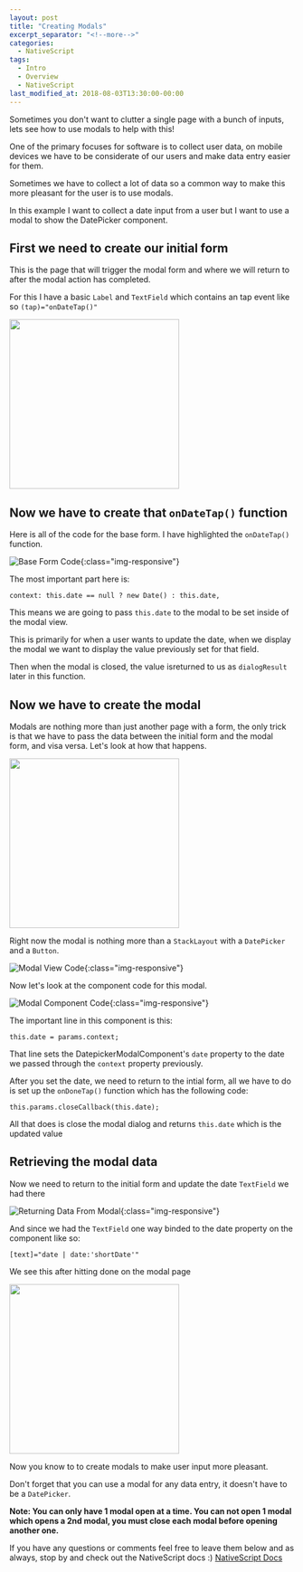 ```yaml
---
layout: post
title: "Creating Modals"
excerpt_separator: "<!--more-->"
categories:
  - NativeScript
tags:
  - Intro
  - Overview 
  - NativeScript 
last_modified_at: 2018-08-03T13:30:00-00:00
---
```



Sometimes you don't want to clutter a single page with a bunch of inputs, lets see how to use modals to help with this!
<!--more-->

One of the primary focuses for software is to collect user data, on mobile devices we have to be considerate of our users and make data entry easier for them. 

Sometimes we have to collect a lot of data so a common way to make this more pleasant for the user is to use modals.

In this example I want to collect a date input from a user but I want to use a modal to show the DatePicker component.

## First we need to create our initial form

This is the page that will trigger the modal form and where we will return to after the modal action has completed. 

For this I have a basic `Label` and `TextField` which contains an tap event like so `(tap)="onDateTap()"` 

<!-- ![Base Modal Form]({{site.url}}/assets/images/base-modal-form.png){:class="img-responsive"} -->

<img src="{{site.url}}/assets/images/base-modal-form.png" class="img-responsive" height="300" width="300">

## Now we have to create that `onDateTap()` function

Here is all of the code for the base form. I have highlighted the `onDateTap()` function.

![Base Form Code]({{site.url}}/assets/images/base-form-code.png){:class="img-responsive"}

The most important part here is:

`context: this.date == null ? new Date() : this.date,`

This means we are going to pass `this.date` to the modal to be set inside of the modal view. 

This is primarily for when a user wants to update the date, when we display the modal we want to display the value previously set for that field.

Then when the modal is closed, the value isreturned to us as `dialogResult` later in this function.

## Now we have to create the modal

Modals are nothing more than just another page with a form, the only trick is that we have to pass the data between the initial form and the modal form, and visa versa. Let's look at how that happens.

<img src="{{site.url}}/assets/images/modal-example.png" class="img-responsive" height="300" width="300">

Right now the modal is nothing more than a `StackLayout` with a `DatePicker` and a `Button`.

![Modal View Code]({{site.url}}/assets/images/modal-view-code.png){:class="img-responsive"}

Now let's look at the component code for this modal.

![Modal Component Code]({{site.url}}/assets/images/modal-component-code.png){:class="img-responsive"}

The important line in this component is this: 

`this.date = params.context;`

That line sets the DatepickerModalComponent's `date` property to the date we passed through the `context` property previously.

After you set the date, we need to return to the intial form, all we have to do is set up the `onDoneTap()` function which has the following code:

`this.params.closeCallback(this.date);`

All that does is close the modal dialog and returns `this.date` which is the updated value

## Retrieving the modal data

Now we need to return to the initial form and update the date `TextField` we had there

![Returning Data From Modal]({{site.url}}/assets/images/returning-data-from-modal.png){:class="img-responsive"}

And since we had the `TextField` one way binded to the date property on the component like so:

`[text]="date | date:'shortDate'"`

We see this after hitting done on the modal page

<img src="{{site.url}}/assets/images/updated-base-modal-form.png" class="img-responsive" height="300" width="300">

Now you know to to create modals to make user input more pleasant.

Don't forget that you can use a modal for any data entry, it doesn't have to be a `DatePicker`. 

**Note: You can only have 1 modal open at a time. You can not open 1 modal which opens a 2nd modal, you must close each modal before opening another one.**

If you have any questions or comments feel free to leave them below and as always, stop by and check out the NativeScript docs :) [NativeScript Docs](http://docs.nativescript.org "NativeScript Docs Link")
